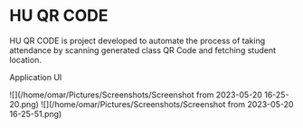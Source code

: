 # HU QR CODE

HU QR CODE is project developed to automate the process of taking attendance
by scanning generated class QR Code and fetching student location.

Application UI

![](/home/omar/Pictures/Screenshots/Screenshot from 2023-05-20 16-25-20.png)
![](/home/omar/Pictures/Screenshots/Screenshot from 2023-05-20 16-25-51.png)

